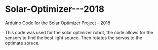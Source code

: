 # Solar-Optimizer---2018
Arduino Code for the Solar Optimizer Project - 2018

This code was used for the solar optimizer robot, the code allows for the sensors to find the best light source. Then rotates the servos to the optimate soruce.
